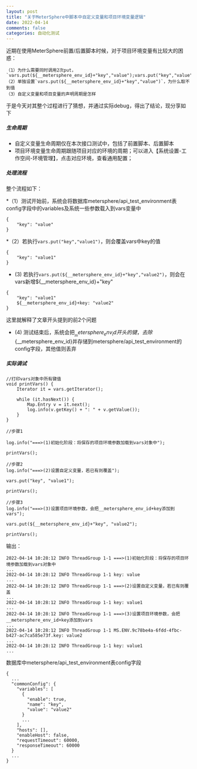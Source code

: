 ```yaml
---
layout: post
title: "关于MeterSphere中脚本中自定义变量和项目环境变量逻辑"
date: 2022-04-14
comments: false
categories: 自动化测试
---
```


近期在使用MeterSphere前置/后置脚本时候，对于项目环境变量有比较大的困惑：

```
（1）为什么需要同时调用2次put，`vars.put(${__metersphere_env_id}+"key","value");vars.put("key","value")`
（2）单独设置`vars.put(${__metersphere_env_id}+"key","value")`，为什么取不到值
（3）自定义变量和项目变量的声明周期是怎样
```

于是今天对其整个过程进行了猜想，并通过实际debug，得出了结论，现分享如下

##### 生命周期

* 自定义变量生命周期仅在本次接口测试中，包括了前置脚本、后置脚本
* 项目环境变量生命周期跟随项目对应的环境的周期；可以进入【系统设置-工作空间-环境管理】，点击对应环境，查看通用配置；

##### 处理流程

整个流程如下：

*（1）测试开始前，系统会将数据库metersphere/api_test_environment表config字段中的variables及系统一些参数载入到vars变量中

```
{
    "key": "value"
}
```

*（2）若执行`vars.put("key","value1")`，则会覆盖vars中key的值

```
{
    "key": "value1"
}
```

* (3) 若执行`vars.put(${__metersphere_env_id}+"key","value2")`，则会在vars新增${__metersphere_env_id}+"key"

```
{
    "key": "value1"
    ${__metersphere_env_id}+key: "value2"
}
```

这里就解释了文章开头提到的前2个问题

* (4) 测试结束后，系统会把${__metersphere_env_id}开头的键，去除${__metersphere_env_id}并存储到metersphere/api_test_environment的config字段，其他值则丢弃

##### 实际调试

```
//打印vars对象中所有键值
void printVars() {
    Iterator it = vars.getIterator();

    while (it.hasNext()) {
        Map.Entry v = it.next();
        log.info(v.getKey() + ": " + v.getValue());
    }
}

//步骤1

log.info("===>(1)初始化阶段：将保存的项目环境参数加载到vars对象中");

printVars();

//步骤2
log.info("===>(2)设置自定义变量，若已有则覆盖");

vars.put("key", "value1");

printVars();

//步骤3
log.info("===>(3)设置项目环境参数，会把__metersphere_env_id+key添加到vars");

vars.put(${__metersphere_env_id}+"key", "value2");

printVars();
```

输出：

```
2022-04-14 10:28:12 INFO ThreadGroup 1-1 ===>(1)初始化阶段：将保存的项目环境参数加载到vars对象中
...
2022-04-14 10:28:12 INFO ThreadGroup 1-1 key: value
...
2022-04-14 10:28:12 INFO ThreadGroup 1-1 ===>(2)设置自定义变量，若已有则覆盖
...
2022-04-14 10:28:12 INFO ThreadGroup 1-1 key: value1
...
2022-04-14 10:28:12 INFO ThreadGroup 1-1 ===>(3)设置项目环境参数，会把__metersphere_env_id+key添加到vars
...
2022-04-14 10:28:12 INFO ThreadGroup 1-1 MS.ENV.9c78be4a-6fdd-4fbc-b427-ac7ca585e73f.key: value2
...
2022-04-14 10:28:12 INFO ThreadGroup 1-1 key: value1
...
```

数据库中metersphere/api_test_environment表config字段

```
{
  ...
  "commonConfig": {
    "variables": [
      {
        "enable": true,
        "name": "key",
        "value": "value2"
      }
      ...
    ],
    "hosts": [],
    "enableHost": false,
    "requestTimeout": 60000,
    "responseTimeout": 60000
  }
  ...
}
```
